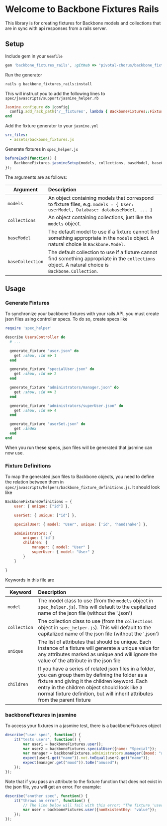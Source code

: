 # Welcome to Backbone Fixtures Rails

This library is for creating fixtures for Backbone models and collections that are in sync with api responses from a rails server.

## Setup

Include gem in your `Gemfile`

``` ruby
gem 'backbone_fixtures_rails', :github => "pivotal-chorus/backbone_fixtures_rails"
```

Run the generator

``` sh
rails g backbone_fixtures_rails:install
```

This will instruct you to add the following lines to `spec/javascripts/support/jasmine_helper.rb`

``` ruby
Jasmine.configure do |config|
  config.add_rack_path('/__fixtures', lambda { BackboneFixtures::FixtureMiddleware.new })
end
```

Add the fixture generator to your `jasmine.yml`

``` yml
src_files:
  - assets/backbone_fixtures.js
```

Generate fixtures in `spec_helper.js`

``` js
beforeEach(function() {
    BackboneFixtures.jasmineSetup(models, collections, baseModel, baseCollection);
});
```

The arguments are as follows:

| Argument         | Description   |
| ---------------- |:------------- |
| `models`         | An object containing models that correspond to fixture files, e.g. `models = { User: userModel, Database: databaseModel, ... }` |
| `collections`    | An object containing collections, just like the `models` object.      |
| `baseModel`      | The default model to use if a fixture cannot find something appropriate in the `models` object.  A natural choice is `Backbone.Model`.  |
| `baseCollection` | The default collection to use if a fixture cannot find something appropriate in the `collections` object.  A natural choice is `Backbone.Collection`.     |


## Usage

### Generate Fixtures

To synchronize your backbone fixtures with your rails API, you must create json files using controller specs.  To do so, create specs like

```ruby
require 'spec_helper'

describe UsersController do
  # ...

  generate_fixture "user.json" do
    get :show, :id => 1
  end

  generate_fixture "specialUser.json" do
    get :show, :id => 2
  end

  generate_fixture "administrators/manager.json" do
    get :show, :id => 3
  end

  generate_fixture "administrators/superUser.json" do
    get :show, :id => 4
  end

  generate_fixture "userSet.json" do
    get :index
  end
end
```

When you run these specs, json files will be generated that jasmine can now use.

### Fixture Definitions

To map the generated json files to Backbone objects, you need to define the relation between them in `spec/javascripts/helpers/backbone_fixture_definitions.js`.  It should look like

``` js
BackboneFixtureDefinitions = {
    user: { unique: ["id"] },

    userSet: { unique: ["id"] },

    specialUser: { model: "User", unique: ['id', 'handshake'] },

    administrators: {
        unique: ['id']
        children: {
            manager: { model: "User" }
            superUser: { model: "User" }
        }
    }

}
```

Keywords in this file are

| Keyword         | Description   |
| ---------------- |:------------- |
| `model`         | The model class to use (from the `models` object in `spec_helper.js`).  This will default to the capitalized name of the json file (without the '.json') |
| `collection` | The collection class to use (from the `collections` object in `spec_helper.js`).  This will default to the capitalized name of the json file (without the '.json')  |
| `unique`    | The list of attributes that should be unique.  Each instance of a fixture will generate a unique value for any attributes marked as unique and will ignore the value of the attribute in the json file |
| `children`      | If you have a series of related json files in a folder, you can group them by defining the folder as a fixture and giving it the children keyword.  Each entry in the children object should look like a normal fixture definition, but will inherit attributes from the parent fixture |


### backboneFixtures in jasmine

To access your fixtures in a jasmine test, there is a backboneFixtures object

``` js
describe("user spec", function() {
    it("tests users", function() {
        var user1 = backboneFixtures.user();
        var user2 = backboneFixtures.specialUser({name: "Special"});
        var manager = backboneFixtures.administrators.manager({mood: "amused"});
        expect(user1.get("name")).not.toEqual(user2.get("name"));
        expect(manager.get("mood")).toBe("amused");
    });
});
```

Note that if you pass an attribute to the fixture function that does not exist in the json file, you will get an error. For example:

``` js
describe("another spec", function() {
    it("throws an error", function() {
        // The line below will fail with this error: "The fixture 'user' has no key 'nonExistentKey'".
        var user = backboneFixtures.user({nonExistentKey: "value"});
    });
});
```